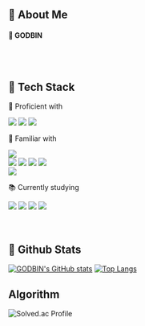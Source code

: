 <div>
  
  <!--Header-->
  
</div>

<div>
  <!--Body-->
  
  ## 👀 About Me
  #### :raising_hand: GODBIN <br/>
  <br/>
  <br/>
  
  ## 🧱 Tech Stack
  💪 Proficient with
  <!--JavaScript-->
  <img src="https://img.shields.io/badge/JavaScript-F7DF1E?style=flat-square&logo=JavaScript&logoColor=white"/>
  <!--HTML5-->
  <img src="https://img.shields.io/badge/HTML5-E34F26?style=flat-square&logo=HTML5&logoColor=white"/>
  <!--VueJs-->
  <img src="https://img.shields.io/badge/Vue.js-4FC08D?style=flat-square&logo=Vue.js&logoColor=white"/>

  🧩 Familiar with
  <!--PostgreSQL-->
  <img src="https://img.shields.io/badge/PostgreSQL-4169E1?style=flat-square&logo=PostgreSQL&logoColor=white"/>
  <br />
  <!--MySQL-->
  <img src="https://img.shields.io/badge/MySQL-4479A1?style=flat-square&logo=MySQL&logoColor=white"/>
  <!--Java-->
  <img src="https://img.shields.io/badge/Java-007396?style=flat-square&logo=Java&logoColor=white"/>
  <!--Spring Boot-->
  <img src="https://img.shields.io/badge/Spring Boot-6DB33F?style=flat-square&logo=Spring-Boot&logoColor=white"/>
  <!--MyBatis-->
  <img src="https://img.shields.io/badge/MyBatis-000000?style=flat-square&logo=MyBatis&logoColor=white"/>
  <br/>
  <!--Jenkins-->
  <img src="https://img.shields.io/badge/Jenkins-D24939?style=flat-square&logo=Jenkins&logoColor=white"/>
  
  📚 Currently studying
  <!--Python-->
  <img src="https://img.shields.io/badge/Python-3776AB?style=flat-square&logo=Python&logoColor=white"/>
  <!--LangChain-->
  <img src="https://img.shields.io/badge/LangChain-000000?style=flat-square&logo=LangChain&logoColor=white"/> 
  <!--CSS-->
  <img src="https://img.shields.io/badge/CSS3-1572B6?style=flat-square&logo=CSS3&logoColor=white"/>
  <!--React-->
  <img src="https://img.shields.io/badge/React-61DAFB?style=flat-square&logo=React&logoColor=white&Color=white"/>
  <br/>

  

  <br/>
  <br/>
  
  ## 🤔 Github Stats
  [![GODBIN's GitHub stats](https://github-readme-stats.vercel.app/api?username=GODBINY)](https://github.com/anuraghazra/github-readme-stats)
  [![Top Langs](https://github-readme-stats.vercel.app/api/top-langs/?username=GODBINY)](https://github.com/anuraghazra/github-readme-stats)

## Algorithm
  ![Solved.ac Profile](http://mazassumnida.wtf/api/v2/generate_badge?boj=blacckbin)
  
</div>

<!--
Here are some ideas to get you started:
- Hi there 👋
- 🔭 I’m currently working on ...
- 🌱 I’m currently learning ...
- 👯 I’m looking to collaborate on ...
- 🤔 I’m looking for help with ...
- 💬 Ask me about ...
- 📫 How to reach me: ...
- 😄 Pronouns: ...
- ⚡ Fun fact: ...
-->
